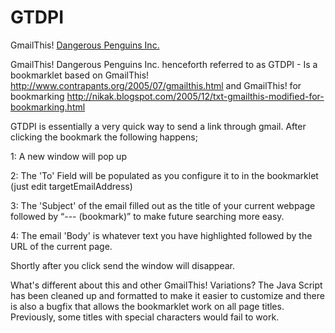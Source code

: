 GTDPI
=====

GmailThis! [Dangerous Penguins Inc.](http://dangerouspenguins.com/)



GmailThis! Dangerous Penguins Inc. henceforth referred to as GTDPI - Is a bookmarklet based on GmailThis! http://www.contrapants.org/2005/07/gmailthis.html  and GmailThis! for bookmarking http://nikak.blogspot.com/2005/12/txt-gmailthis-modified-for-bookmarking.html

GTDPI is essentially a very quick way to send a link through gmail. After clicking the bookmark the following happens;

1: A new window will pop up

2: The 'To' Field will be populated as you configure it to in the bookmarklet (just edit targetEmailAddress)

3: The 'Subject' of the email filled out as the title of your current webpage followed by “--- (bookmark)” to make future searching more easy.

4: The email 'Body' is whatever text you have highlighted followed by the URL of the current page. 

Shortly after you click send the window will disappear.

What's different about this and other GmailThis! Variations? The Java Script has been cleaned up and formatted to make it easier to customize and there is also a bugfix that allows the bookmarklet work on all page titles. Previously, some titles with special characters would fail to work.

